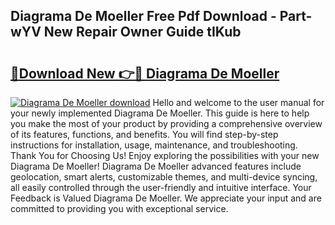## Diagrama De Moeller Free Pdf Download - Part-wYV New Repair Owner Guide tIKub

# <h2><a href="http://dfhfyl.blite.top/?on=Diagrama+De+Moeller">🔗Download New 👉🔴 Diagrama De Moeller</a></h2>

[![Diagrama De Moeller download](https://i.imgur.com/lujVjoI.png)](http://dfhfyl.blite.top/?on=Diagrama+De+Moeller)
Hello and welcome to the user manual for your newly implemented Diagrama De Moeller. This guide is here to help you make the most of your product by providing a comprehensive overview of its features, functions, and benefits. You will find step-by-step instructions for installation, usage, maintenance, and troubleshooting. Thank You for Choosing Us! Enjoy exploring the possibilities with your new Diagrama De Moeller! Diagrama De Moeller advanced features include geolocation, smart alerts, customizable themes, and multi-device syncing, all easily controlled through the user-friendly and intuitive interface. Your Feedback is Valued Diagrama De Moeller. We appreciate your input and are committed to providing you with exceptional service.
